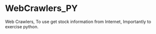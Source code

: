 # WebCrawlers_PY
Web Crawlers, To use get stock information from Internet, Importantly to exercise python.
